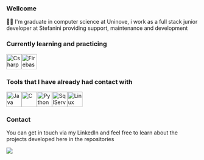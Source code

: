 ### Wellcome

👨‍💻 I'm graduate in computer science at Uninove, i work as a full stack junior developer at Stefanini providing support, maintenance and development

### Currently learning and practicing
<img src="https://cdn.jsdelivr.net/gh/devicons/devicon/icons/csharp/csharp-original.svg" widht="40" height="40" title="Csharp"/><img title="Firebase" src="https://cdn.jsdelivr.net/gh/devicons/devicon/icons/firebase/firebase-plain.svg" widht="40" height="40"/>

### Tools that I have already had contact with

<img src="https://cdn.jsdelivr.net/gh/devicons/devicon/icons/java/java-original.svg" widht="40" height="40" title="Java"/><img src="https://cdn.jsdelivr.net/gh/devicons/devicon/icons/c/c-original.svg" widht="40" height="40" title="C"/><img src="https://cdn.jsdelivr.net/gh/devicons/devicon/icons/python/python-original.svg" widht="40" height="40" title="Python"/><img src="https://cdn.jsdelivr.net/gh/devicons/devicon/icons/microsoftsqlserver/microsoftsqlserver-plain.svg" widht="40" height="40" title="SqlServer"/><img src="https://cdn.jsdelivr.net/gh/devicons/devicon/icons/linux/linux-original.svg"  widht="40" height="40" title="Linux" />
          
          
### Contact
You can get in touch via my LinkedIn and feel free to learn about the projects developed here in the repositories 
<div>
  <a href="https://www.linkedin.com/in/renan-carlos-5421a61b9/" target="_blank"><img src="https://img.shields.io/badge/-LinkedIn-%230077B5?style=for-the-badge&logo=linkedin&logoColor=white" target="_blank"></a>   
</div>
  

          
          
          
